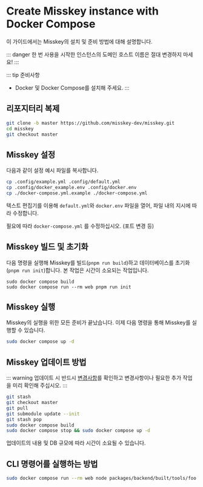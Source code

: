 Create Misskey instance with Docker Compose
================================================================

이 가이드에서는 Misskey의 설치 및 준비 방법에 대해 설명합니다.

::: danger
한 번 사용을 시작한 인스턴스의 도메인 호스트 이름은 절대 변경하지 마세요!
:::


::: tip 준비사항
- Docker 및 Docker Compose를 설치해 주세요.
:::

리포지터리 복제
----------------------------------------------------------------
```sh
git clone -b master https://github.com/misskey-dev/misskey.git
cd misskey
git checkout master
```

Misskey 설정
----------------------------------------------------------------
다음과 같이 설정 예시 파일를 복사합니다.

```sh
cp .config/example.yml .config/default.yml
cp .config/docker_example.env .config/docker.env
cp ./docker-compose.yml.example ./docker-compose.yml
```

텍스트 편집기를 이용해 `default.yml`와 `docker.env` 파일을 열어, 파일 내의 지시에 따라 수정합니다.

필요에 따라 `docker-compose.yml` 를 수정하십시오. (포트 변경 등)

Misskey 빌드 및 초기화
----------------------------------------------------------------
다음 명령을 실행해 Misskey를 빌드(`pnpm run build`)하고 데이터베이스를 초기화(`pnpm run init`)합니다. 본 작업은 시간이 소요되는 작업입니다.

``` shell
sudo docker compose build
sudo docker compose run --rm web pnpm run init
```

Misskey 실행
----------------------------------------------------------------
Misskey의 실행을 위한 모든 준비가 끝났습니다. 이제 다음 명령을 통해 Misskey를 실행할 수 있습니다.


```sh
sudo docker compose up -d
```

Misskey 업데이트 방법
----------------------------------------------------------------
::: warning
업데이트 시 반드시 [변경사항](https://github.com/misskey-dev/misskey/blob/master/CHANGELOG.md)를 확인하고 변경사항이나 필요한 추가 작업을 미리 확인해 주십시오.
:::

```sh
git stash
git checkout master
git pull
git submodule update --init
git stash pop
sudo docker compose build
sudo docker compose stop && sudo docker compose up -d
```

업데이트의 내용 및 DB 규모에 따라 시간이 소요될 수 있습니다.

CLI 명령어를 실행하는 방법
----------------------------------------------------------------
```sh
sudo docker compose run --rm web node packages/backend/built/tools/foo bar
```
